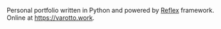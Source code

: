 Personal portfolio written in Python and powered by <a href="https://reflex.dev" target="_blank">Reflex</a> framework.
Online at https://varotto.work.